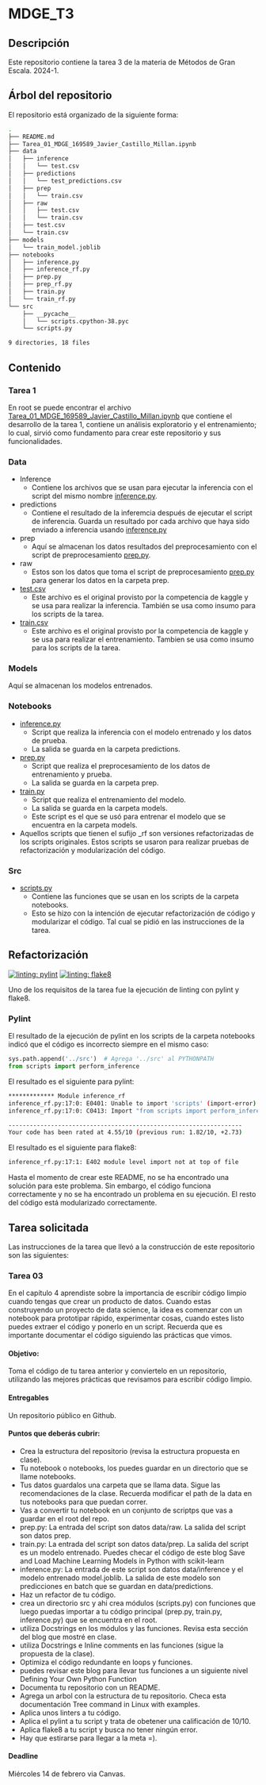 # MDGE_T3

## Descripción

Este repositorio contiene la tarea 3 de la materia de Métodos de Gran Escala. 2024-1.

## Árbol del repositorio

El repositorio está organizado de la siguiente forma:

```bash
.
├── README.md
├── Tarea_01_MDGE_169589_Javier_Castillo_Millan.ipynb
├── data
│   ├── inference
│   │   └── test.csv
│   ├── predictions
│   │   └── test_predictions.csv
│   ├── prep
│   │   └── train.csv
│   ├── raw
│   │   ├── test.csv
│   │   └── train.csv
│   ├── test.csv
│   └── train.csv
├── models
│   └── train_model.joblib
├── notebooks
│   ├── inference.py
│   ├── inference_rf.py
│   ├── prep.py
│   ├── prep_rf.py
│   ├── train.py
│   └── train_rf.py
└── src
    ├── __pycache__
    │   └── scripts.cpython-38.pyc
    └── scripts.py

9 directories, 18 files
```

## Contenido

### Tarea 1

En root se puede encontrar el archivo [Tarea_01_MDGE_169589_Javier_Castillo_Millan.ipynb](Tarea_01_MDGE_169589_Javier_Castillo_Millan.ipynb) que contiene el desarrollo de la tarea 1, contiene un análisis exploratorio y el entrenamiento; lo cual, sirvió como fundamento para crear este repositorio y sus funcionalidades.

### Data

- Inference
  - Contiene los archivos que se usan para ejecutar la inferencia con el script del mismo nombre [inference.py](notebooks/inference.py).
- predictions
  - Contiene el resultado de la inferemcia después de ejecutar el script de inferencia. Guarda un resultado por cada archivo que haya sido enviado a inferencia usando [inference.py](notebooks/inference.py)
- prep
  - Aquí se almacenan los datos resultados del preprocesamiento con el script de preprocesamiento [prep.py](notebooks/prep.py).
- raw
  - Estos son los datos que toma el script de preprocesamiento [prep.py](notebooks/prep.py) para generar los datos en la carpeta prep.
- [test.csv](data/test.csv)
  - Este archivo es el original provisto por la competencia de kaggle y se usa para realizar la inferencia. También se usa como insumo para los scripts de la tarea.
- [train.csv](data/train.csv)
  - Este archivo es el original provisto por la competencia de kaggle y se usa para realizar el entrenamiento. Tambien se usa como insumo para los scripts de la tarea.

### Models

Aquí se almacenan los modelos entrenados.

### Notebooks

- [inference.py](notebooks/inference.py)
  - Script que realiza la inferencia con el modelo entrenado y los datos de prueba.
  - La salida se guarda en la carpeta predictions.
- [prep.py](notebooks/prep.py)
  - Script que realiza el preprocesamiento de los datos de entrenamiento y prueba.
  - La salida se guarda en la carpeta prep.
- [train.py](notebooks/train.py)
  - Script que realiza el entrenamiento del modelo.
  - La salida se guarda en la carpeta models.
  - Este script es el que se usó para entrenar el modelo que se encuentra en la carpeta models.
- Aquellos scripts que tienen el sufijo _rf son versiones refactorizadas de los scripts originales. Estos scripts se usaron para realizar pruebas de refactorización y modularización del código.

### Src

- [scripts.py](src/scripts.py)
  - Contiene las funciones que se usan en los scripts de la carpeta notebooks.
  - Esto se hizo con la intención de ejecutar refactorización de código y modularizar el código. Tal cual se pidió en las instrucciones de la tarea.

## Refactorización

[![linting: pylint](https://img.shields.io/badge/linting-pylint-yellowgreen)](https://github.com/pylint-dev/pylint)
[![linting: flake8](https://img.shields.io/badge/linting-flake8-yellowgreen)](https://flake8.pycqa.org/en/latest/)

Uno de los requisitos de la tarea fue la ejecución de linting con pylint y flake8.

### Pylint

El resultado de la ejecución de pylint en los scripts de la carpeta notebooks indicó que el código es incorrecto siempre en el mismo caso:

```python
sys.path.append('../src')  # Agrega '../src' al PYTHONPATH
from scripts import perform_inference
```

El resultado es el siguiente para pylint:

```bash
************* Module inference_rf
inference_rf.py:17:0: E0401: Unable to import 'scripts' (import-error)
inference_rf.py:17:0: C0413: Import "from scripts import perform_inference" should be placed at the top of the module (wrong-import-position)

------------------------------------------------------------------
Your code has been rated at 4.55/10 (previous run: 1.82/10, +2.73)
```

El resultado es el siguiente para flake8:

```bash
inference_rf.py:17:1: E402 module level import not at top of file
```

Hasta el momento de crear este README, no se ha encontrado una solución para este problema. Sin embargo, el código funciona correctamente y no se ha encontrado un problema en su ejecución. El resto del código está modularizado correctamente.

## Tarea solicitada

Las instrucciones de la tarea que llevó a la construcción de este repositorio son las siguientes:

### Tarea 03

En el capítulo 4 aprendiste sobre la importancia de escribir código limpio cuando tengas que crear un producto de datos. Cuando estas construyendo un proyecto de data science, la idea es comenzar con un notebook para prototipar rápido, experimentar cosas, cuando estes listo puedes extraer el código y ponerlo en un script. Recuerda que es importante documentar el código siguiendo las prácticas que vimos.

#### Objetivo:

Toma el código de tu tarea anterior y conviertelo en un repositorio, utilizando las mejores prácticas que revisamos para escribir código limpio.

#### Entregables

Un repositorio público en Github.

#### Puntos que deberás cubrir:

- Crea la estructura del repositorio (revisa la estructura propuesta en clase).
- Tu notebook o notebooks, los puedes guardar en un directorio que se llame notebooks.
- Tus datos guardalos una carpeta que se llama data. Sigue las recomendaciones de la clase. Recuerda modificar el path de la data en tus notebooks para que puedan correr.
- Vas a convertir tu notebook en un conjunto de scriptps que vas a guardar en el root del repo.
- prep.py: La entrada del script son datos data/raw. La salida del script son datos prep.
- train.py: La entrada del script son datos data/prep. La salida del script es un modelo entrenado. Puedes checar el código de este blog Save and Load Machine Learning Models in Python with scikit-learn
- inference.py: La entrada de este script son datos data/inference y el modelo entrenado model.joblib. La salida de este modelo son predicciones en batch que se guardan en data/predictions.
- Haz un refactor de tu código.
- crea un directorio src y ahi crea módulos (scripts.py) con funciones que luego puedas importar a tu código principal (prep.py, train.py, inference.py) que se encuentra en el root.
- utiliza Docstrings en los módulos y las funciones. Revisa esta sección del blog que mostré en clase.
- utiliza Docstrings e Inline comments en las funciones (sigue la propuesta de la clase).
- Optimiza el código redundante en loops y funciones.
- puedes revisar este blog para llevar tus funciones a un siguiente nivel Defining Your Own Python Function
- Documenta tu repositorio con un README.
- Agrega un arbol con la estructura de tu repositorio. Checa esta documentación Tree command in Linux with examples.
- Aplica unos linters a tu código.
- Aplica el pylint a tu script y trata de obetener una calificación de 10/10.
- Aplica flake8 a tu script y busca no tener ningún error.
- Hay que estirarse para llegar a la meta =).

#### Deadline

Miércoles 14 de febrero via Canvas.

